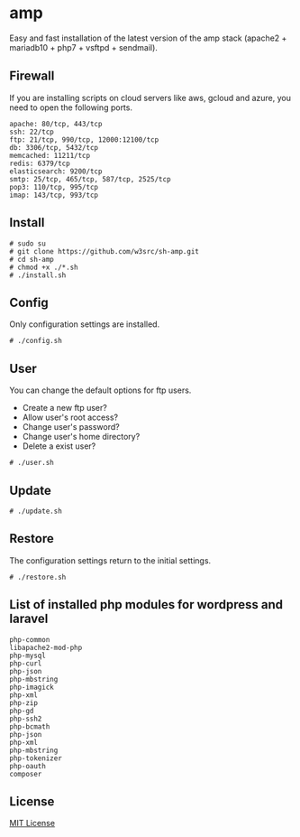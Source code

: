 # amp   
Easy and fast installation of the latest version of the amp stack (apache2 + mariadb10 + php7 + vsftpd + sendmail).   

## Firewall   
If you are installing scripts on cloud servers like aws, gcloud and azure, you need to open the following ports.   
```
apache: 80/tcp, 443/tcp
ssh: 22/tcp
ftp: 21/tcp, 990/tcp, 12000:12100/tcp
db: 3306/tcp, 5432/tcp
memcached: 11211/tcp
redis: 6379/tcp
elasticsearch: 9200/tcp
smtp: 25/tcp, 465/tcp, 587/tcp, 2525/tcp
pop3: 110/tcp, 995/tcp
imap: 143/tcp, 993/tcp
```

## Install   
```
# sudo su
# git clone https://github.com/w3src/sh-amp.git
# cd sh-amp
# chmod +x ./*.sh
# ./install.sh
```

## Config   
Only configuration settings are installed.
```
# ./config.sh
```

## User   
You can change the default options for ftp users.   
- Create a new ftp user?   
- Allow user's root access?   
- Change user's password?   
- Change user's home directory?   
- Delete a exist user?   
```
# ./user.sh
```

## Update   
```
# ./update.sh
```

## Restore   
The configuration settings return to the initial settings.   
```
# ./restore.sh
```

## List of installed php modules for wordpress and laravel   
```
php-common
libapache2-mod-php
php-mysql
php-curl
php-json
php-mbstring
php-imagick
php-xml
php-zip
php-gd
php-ssh2
php-bcmath
php-json
php-xml
php-mbstring
php-tokenizer
php-oauth
composer
```

## License   
[MIT License](LICENSE)   